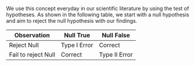 We use this concept everyday in our scientific literature by using the test of hypotheses. As shown in the following table, we start with a null hypothesis and aim to reject the null hypothesis with our findings. 

| Observation | Null True               |   Null False   |
|---------------------|-----------      |----------|
| Reject Null         | Type I Error    | Correct  |
| Fail to reject Null | Correct         | Type II Error|